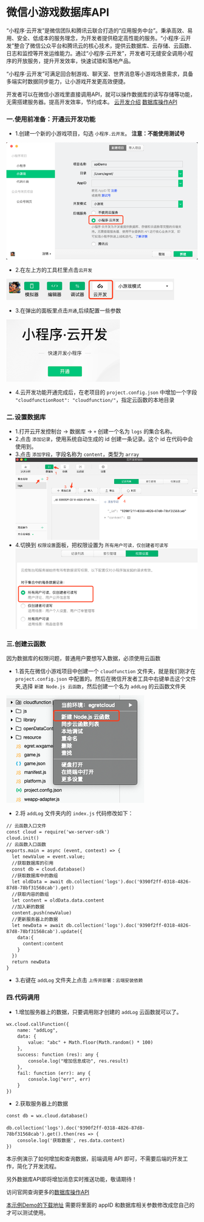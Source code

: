 # 微信小游戏数据库API
“小程序·云开发”是微信团队和腾讯云联合打造的“应用服务中台”。秉承高效、易用、安全、低成本的服务理念，为开发者提供稳定高性能的服务。“小程序·云开发”整合了微信公众平台和腾讯云的核心技术，提供云数据库、云存储、云函数、日志和监控等开发运维能力。通过“小程序·云开发”，开发者可无缝安全调用小程序的开放服务，提升开发效率，快速试错和落地产品。

“小程序·云开发”可满足回合制游戏、聊天室、世界消息等小游戏场景需求，具备多端实时数据同步能力，让小游戏开发更高效便捷。

开发者可以在微信小游戏里直接调用API，就可以操作数据库的读写存储等功能，无需搭建服务器。提高开发效率，节约成本。
[云开发介绍](https://developers.weixin.qq.com/minigame/dev/wxcloud/basis/getting-started.html) [数据库操作API](https://developers.weixin.qq.com/minigame/dev/wxcloud/reference-client-api/database/)

### 一.使用前准备：开通云开发功能   
* 1.创建一个新的小游戏项目，勾选 `小程序.云开发`。 **注意：不能使用测试号**

![](p1.png)

* 2.在左上方的工具栏里点击`云开发`

![](p2.png)

* 3.在弹出的面板里点击`开通`,后续配置一些参数

![](p3.png)

* 4.云开发功能开通完成后，在老项目的 `project.config.json` 中增加一个字段 `"cloudfunctionRoot": "cloudfunction/"`，指定云函数的本地目录

### 二.设置数据库
* 1.打开云开发控制台 -> 数据库 -> `+` 创建一个名为 `logs` 的集合名称。
* 2.点击 `添加记录`，使用系统自动生成的 id 创建一条记录。这个 id 在代码中会使用到。
* 3.点击 `添加字段`，字段名称为 `content`，类型为 `array`
![](p4.png)
* 4.切换到 `权限设置`面板，把权限设置为 `所有用户可读，仅创建者可读写`
![](p5.png)


### 三.创建云函数
因为数据库的权限问题，普通用户要想写入数据，必须使用云函数

* 1.首先在微信小游戏项目中创建一个 `cloudfunction` 文件夹，就是我们刚才在 `project.config.json` 中配置的。然后在微信开发者工具中右键单击这个文件夹,选择 `新建 Node.js 云函数`，然后创建一个名为 `addLog` 的云函数文件夹

![](p6.png)


* 2.将 `addLog` 文件夹内的 `index.js` 代码修改如下：

```
// 云函数入口文件
const cloud = require('wx-server-sdk')
cloud.init()
// 云函数入口函数
exports.main = async (event, context) => {
  let newValue = event.value;
  //获取数据库的引用
  const db = cloud.database()
  //获取数据库中的数组
  let oldData = await db.collection('logs').doc('9390f2ff-0318-4826-87d8-78bf31568cab').get()
  //获取内容的数组
  let content = oldData.data.content
  //加入新的数据
  content.push(newValue)
  //更新服务器上的数据
  let newData = await db.collection('logs').doc('9390f2ff-0318-4826-87d8-78bf31568cab').update({
    data:{
      content:content
    }
  })
  return newData
}
```
* 3.右键在 `addLog` 文件夹上点击 `上传并部署：云端安装依赖`




### 四.代码调用
* 1.增加服务器上的数据，只要调用刚才创建的 `addLog` 云函数就可以了。

```
wx.cloud.callFunction({
    name: "addLog",
    data: {
        value: "abc" + Math.floor(Math.random() * 100)
    },
    success: function (res): any {
        console.log("增加信息成功", res.result)
    },
    fail: function (err): any {
        console.log("err", err)
    }
})
```
* 2.获取服务器上的数据

```
const db = wx.cloud.database()

db.collection('logs').doc('9390f2ff-0318-4826-87d8-78bf31568cab').get().then(res => {
    console.log('获取数据', res.data.content)
})
```

本示例演示了如何增加和查询数据，前端调用 API 即可，不需要后端的开发工作，简化了开发流程。

另外数据库API即将增加消息实时推送功能，敬请期待！


访问官网查询更多的[数据库操作API](https://developers.weixin.qq.com/minigame/dev/wxcloud/reference-client-api/database/)

[本示例Demo的下载地址](http://tool.egret-labs.org/DocZip/engine/tencent/cloudapi.zip) 需要将里面的 appID 和数据库相关参数修改成您自己的才可以测试使用。